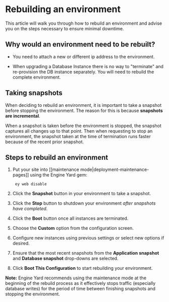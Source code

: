 # Rebuilding an environment

This article will walk you through how to rebuild an environment and advise you on the 
steps necessary to ensure minimal downtime.

## Why would an environment need to be rebuilt?

* You need to attach a new or different ip address to the environment.

* When upgrading a Database Instance there is no way to "terminate" and re-provision 
  the DB instance separately.  You will need to rebuild the complete environment.



## Taking snapshots

When deciding to rebuild an environment, it is important to take a snapshot 
before stopping the environment. The reason for this is because **snapshots are
incremental**.

When a snapshot is taken before the environment is stopped, the snapshot captures
all changes up to that point.  Then when requesting to stop an environment, the snapshot
taken at the time of termination runs faster because of the recent prior snapshot.

## Steps to rebuild an environment

  1. Put your site into [[maintenance mode|deployment-maintenance-pages]] using the Engine Yard gem:
    
          ey web disable
    
  2. Click the **Snapshot** button in your environment to take a snapshot.
  3. Click the **Stop** button to shutdown your environment *after snapshots have completed*.
  4. Click the **Boot** button once all instances are terminated.
  5. Choose the **Custom** option from the configuration screen.
  6. Configure new instances using previous settings or select new options if desired.
  7. Ensure that the most recent snapshots from the **Application snapshot** and **Database snapshot** drop-downs are selected.
  8. Click **Boot This Configuration** to start rebuilding your environment.

<p class="note">
  <strong>Note:</strong> Engine Yard recommends using the maintenance mode at 
  the beginning of the rebuild process as it effectively stops traffic 
  (especially database writes) for the period of time between finishing 
  snapshots and stopping the environment.
</p>